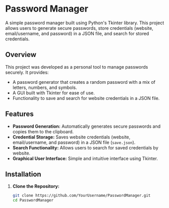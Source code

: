 # Password Manager

A simple password manager built using Python's Tkinter library. This project allows users to generate secure passwords, store credentials (website, email/username, and password) in a JSON file, and search for stored credentials.


## Overview

This project was developed as a personal tool to manage passwords securely. It provides:
- A password generator that creates a random password with a mix of letters, numbers, and symbols.
- A GUI built with Tkinter for ease of use.
- Functionality to save and search for website credentials in a JSON file.

## Features

- **Password Generation:** Automatically generates secure passwords and copies them to the clipboard.
- **Credential Storage:** Saves website credentials (website, email/username, and password) in a JSON file (`save.json`).
- **Search Functionality:** Allows users to search for saved credentials by website.
- **Graphical User Interface:** Simple and intuitive interface using Tkinter.

## Installation

1. **Clone the Repository:**
   ```sh
   git clone https://github.com/YourUsername/PasswordManager.git
   cd PasswordManager

